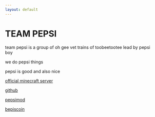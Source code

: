 ```yaml
---
layout: default
---
```


<h1 class="benis"><lol>T</lol><oman>EA<lol>M P</lol></oman><lol>EPS</lol><oman>I</oman></h1>

team pepsi is a group of oh gee vet trains of toobeetootee lead by pepsi boy

we do pepsi things

pepsi is good and also nice

[official minecraft server](/server)

[github](https://github.com/Team-Pepsi)

[pepsimod](https://github.com/Team-Pepsi/pepsimod)

[bepiscoin](/bepiscoin)

